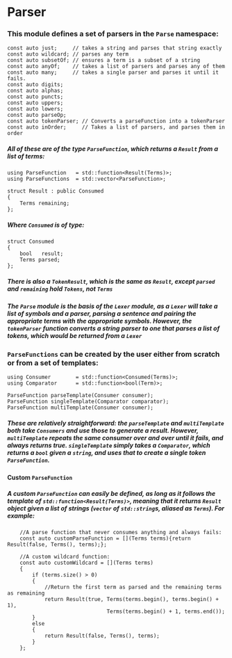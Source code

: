 # Parser

### This module defines a set of parsers in the `Parse` namespace:

    const auto just;     // takes a string and parses that string exactly
    const auto wildcard; // parses any term
    const auto subsetOf; // ensures a term is a subset of a string
    const auto anyOf;    // takes a list of parsers and parses any of them
    const auto many;     // takes a single parser and parses it until it fails.
    const auto digits;
    const auto alphas;
    const auto puncts;
    const auto uppers;
    const auto lowers;
    const auto parseOp;
    const auto tokenParser; // Converts a parseFunction into a tokenParser
    const auto inOrder;     // Takes a list of parsers, and parses them in order

##### All of these are of the type `ParseFunction`, which returns a `Result` from a list of terms:

    using ParseFunction   = std::function<Result(Terms)>;
    using ParseFunctions  = std::vector<ParseFunction>;
    
    struct Result : public Consumed
    {
        Terms remaining;
    };
    
##### Where `Consumed` is of type:
    
    struct Consumed
    {
        bool   result;
        Terms parsed;
    };
    
##### There is also a `TokenResult`, which is the same as `Result`, except `parsed` and `remaining` hold `Tokens`, not `Terms`
    
##### The `Parse` module is the basis of the `Lexer` module, as a `Lexer` will take a list of symbols and a parser, parsing a sentence and pairing the appropriate terms with the appropriate symbols. However, the `tokenParser` function converts a string parser to one that parses a list of tokens, which would be returned from a `Lexer`

### `ParseFunctions` can be created by the user either from scratch or from a set of templates:

    using Consumer        = std::function<Consumed(Terms)>;
    using Comparator      = std::function<bool(Term)>;

    ParseFunction parseTemplate(Consumer consumer);
    ParseFunction singleTemplate(Comparator comparator);
    ParseFunction multiTemplate(Consumer consumer);
    
##### These are relatively straightforward: the `parseTemplate` and `multiTemplate` both take `Consumers` and use those to generate a result. However, `multiTemplate` repeats the same consumer over and over until it fails, and always returns true. `singleTemplate` simply takes a `Comparator`, which returns a `bool` given a `string`, and uses that to create a single token `ParseFunction`.

#### Custom `ParseFunction`

##### A custom `ParseFunction` can easily be defined, as long as it follows the template of `std::function<Result(Terms)>`, meaning that it returns `Result` object given a list of strings (`vector` of `std::string`s, aliased as `Terms`). For example:

        //A parse function that never consumes anything and always fails:
        const auto customParseFunction = [](Terms terms){return Result(false, Terms(), terms);};
        
        //A custom wildcard function:
        const auto customWildcard = [](Terms terms)
        {
            if (terms.size() > 0)
            {
                //Return the first term as parsed and the remaining terms as remaining
                return Result(true, Terms(terms.begin(), terms.begin() + 1), 
                                    Terms(terms.begin() + 1, terms.end());
            }
            else
            {
                return Result(false, Terms(), terms);
            }
        };
